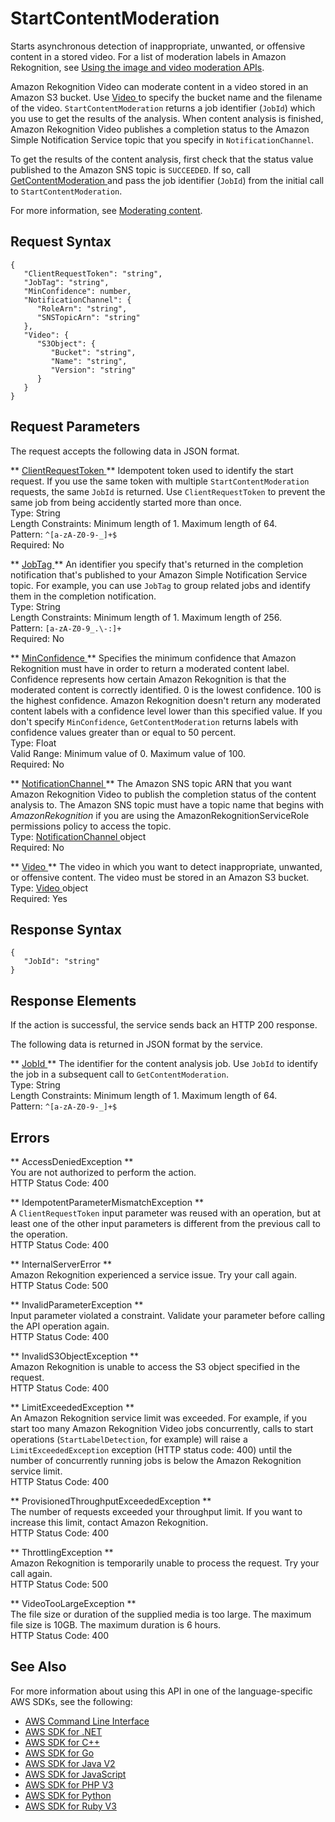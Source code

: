 # StartContentModeration<a name="API_StartContentModeration"></a>

 Starts asynchronous detection of inappropriate, unwanted, or offensive content in a stored video\. For a list of moderation labels in Amazon Rekognition, see [Using the image and video moderation APIs](https://docs.aws.amazon.com/rekognition/latest/dg/moderation.html#moderation-api)\.

Amazon Rekognition Video can moderate content in a video stored in an Amazon S3 bucket\. Use [ Video ](API_Video.md) to specify the bucket name and the filename of the video\. `StartContentModeration` returns a job identifier \(`JobId`\) which you use to get the results of the analysis\. When content analysis is finished, Amazon Rekognition Video publishes a completion status to the Amazon Simple Notification Service topic that you specify in `NotificationChannel`\.

To get the results of the content analysis, first check that the status value published to the Amazon SNS topic is `SUCCEEDED`\. If so, call [ GetContentModeration ](API_GetContentModeration.md) and pass the job identifier \(`JobId`\) from the initial call to `StartContentModeration`\. 

For more information, see [Moderating content](moderation.md)\.

## Request Syntax<a name="API_StartContentModeration_RequestSyntax"></a>

```
{
   "ClientRequestToken": "string",
   "JobTag": "string",
   "MinConfidence": number,
   "NotificationChannel": { 
      "RoleArn": "string",
      "SNSTopicArn": "string"
   },
   "Video": { 
      "S3Object": { 
         "Bucket": "string",
         "Name": "string",
         "Version": "string"
      }
   }
}
```

## Request Parameters<a name="API_StartContentModeration_RequestParameters"></a>

The request accepts the following data in JSON format\.

 ** [ ClientRequestToken ](#API_StartContentModeration_RequestSyntax) **   <a name="rekognition-StartContentModeration-request-ClientRequestToken"></a>
Idempotent token used to identify the start request\. If you use the same token with multiple `StartContentModeration` requests, the same `JobId` is returned\. Use `ClientRequestToken` to prevent the same job from being accidently started more than once\.   
Type: String  
Length Constraints: Minimum length of 1\. Maximum length of 64\.  
Pattern: `^[a-zA-Z0-9-_]+$`   
Required: No

 ** [ JobTag ](#API_StartContentModeration_RequestSyntax) **   <a name="rekognition-StartContentModeration-request-JobTag"></a>
An identifier you specify that's returned in the completion notification that's published to your Amazon Simple Notification Service topic\. For example, you can use `JobTag` to group related jobs and identify them in the completion notification\.  
Type: String  
Length Constraints: Minimum length of 1\. Maximum length of 256\.  
Pattern: `[a-zA-Z0-9_.\-:]+`   
Required: No

 ** [ MinConfidence ](#API_StartContentModeration_RequestSyntax) **   <a name="rekognition-StartContentModeration-request-MinConfidence"></a>
Specifies the minimum confidence that Amazon Rekognition must have in order to return a moderated content label\. Confidence represents how certain Amazon Rekognition is that the moderated content is correctly identified\. 0 is the lowest confidence\. 100 is the highest confidence\. Amazon Rekognition doesn't return any moderated content labels with a confidence level lower than this specified value\. If you don't specify `MinConfidence`, `GetContentModeration` returns labels with confidence values greater than or equal to 50 percent\.  
Type: Float  
Valid Range: Minimum value of 0\. Maximum value of 100\.  
Required: No

 ** [ NotificationChannel ](#API_StartContentModeration_RequestSyntax) **   <a name="rekognition-StartContentModeration-request-NotificationChannel"></a>
The Amazon SNS topic ARN that you want Amazon Rekognition Video to publish the completion status of the content analysis to\. The Amazon SNS topic must have a topic name that begins with *AmazonRekognition* if you are using the AmazonRekognitionServiceRole permissions policy to access the topic\.  
Type: [ NotificationChannel ](API_NotificationChannel.md) object  
Required: No

 ** [ Video ](#API_StartContentModeration_RequestSyntax) **   <a name="rekognition-StartContentModeration-request-Video"></a>
The video in which you want to detect inappropriate, unwanted, or offensive content\. The video must be stored in an Amazon S3 bucket\.  
Type: [ Video ](API_Video.md) object  
Required: Yes

## Response Syntax<a name="API_StartContentModeration_ResponseSyntax"></a>

```
{
   "JobId": "string"
}
```

## Response Elements<a name="API_StartContentModeration_ResponseElements"></a>

If the action is successful, the service sends back an HTTP 200 response\.

The following data is returned in JSON format by the service\.

 ** [ JobId ](#API_StartContentModeration_ResponseSyntax) **   <a name="rekognition-StartContentModeration-response-JobId"></a>
The identifier for the content analysis job\. Use `JobId` to identify the job in a subsequent call to `GetContentModeration`\.  
Type: String  
Length Constraints: Minimum length of 1\. Maximum length of 64\.  
Pattern: `^[a-zA-Z0-9-_]+$` 

## Errors<a name="API_StartContentModeration_Errors"></a>

 ** AccessDeniedException **   
You are not authorized to perform the action\.  
HTTP Status Code: 400

 ** IdempotentParameterMismatchException **   
A `ClientRequestToken` input parameter was reused with an operation, but at least one of the other input parameters is different from the previous call to the operation\.  
HTTP Status Code: 400

 ** InternalServerError **   
Amazon Rekognition experienced a service issue\. Try your call again\.  
HTTP Status Code: 500

 ** InvalidParameterException **   
Input parameter violated a constraint\. Validate your parameter before calling the API operation again\.  
HTTP Status Code: 400

 ** InvalidS3ObjectException **   
Amazon Rekognition is unable to access the S3 object specified in the request\.  
HTTP Status Code: 400

 ** LimitExceededException **   
An Amazon Rekognition service limit was exceeded\. For example, if you start too many Amazon Rekognition Video jobs concurrently, calls to start operations \(`StartLabelDetection`, for example\) will raise a `LimitExceededException` exception \(HTTP status code: 400\) until the number of concurrently running jobs is below the Amazon Rekognition service limit\.   
HTTP Status Code: 400

 ** ProvisionedThroughputExceededException **   
The number of requests exceeded your throughput limit\. If you want to increase this limit, contact Amazon Rekognition\.  
HTTP Status Code: 400

 ** ThrottlingException **   
Amazon Rekognition is temporarily unable to process the request\. Try your call again\.  
HTTP Status Code: 500

 ** VideoTooLargeException **   
The file size or duration of the supplied media is too large\. The maximum file size is 10GB\. The maximum duration is 6 hours\.   
HTTP Status Code: 400

## See Also<a name="API_StartContentModeration_SeeAlso"></a>

For more information about using this API in one of the language\-specific AWS SDKs, see the following:
+  [ AWS Command Line Interface](https://docs.aws.amazon.com/goto/aws-cli/rekognition-2016-06-27/StartContentModeration) 
+  [ AWS SDK for \.NET](https://docs.aws.amazon.com/goto/DotNetSDKV3/rekognition-2016-06-27/StartContentModeration) 
+  [ AWS SDK for C\+\+](https://docs.aws.amazon.com/goto/SdkForCpp/rekognition-2016-06-27/StartContentModeration) 
+  [ AWS SDK for Go](https://docs.aws.amazon.com/goto/SdkForGoV1/rekognition-2016-06-27/StartContentModeration) 
+  [ AWS SDK for Java V2](https://docs.aws.amazon.com/goto/SdkForJavaV2/rekognition-2016-06-27/StartContentModeration) 
+  [ AWS SDK for JavaScript](https://docs.aws.amazon.com/goto/AWSJavaScriptSDK/rekognition-2016-06-27/StartContentModeration) 
+  [ AWS SDK for PHP V3](https://docs.aws.amazon.com/goto/SdkForPHPV3/rekognition-2016-06-27/StartContentModeration) 
+  [ AWS SDK for Python](https://docs.aws.amazon.com/goto/boto3/rekognition-2016-06-27/StartContentModeration) 
+  [ AWS SDK for Ruby V3](https://docs.aws.amazon.com/goto/SdkForRubyV3/rekognition-2016-06-27/StartContentModeration) 